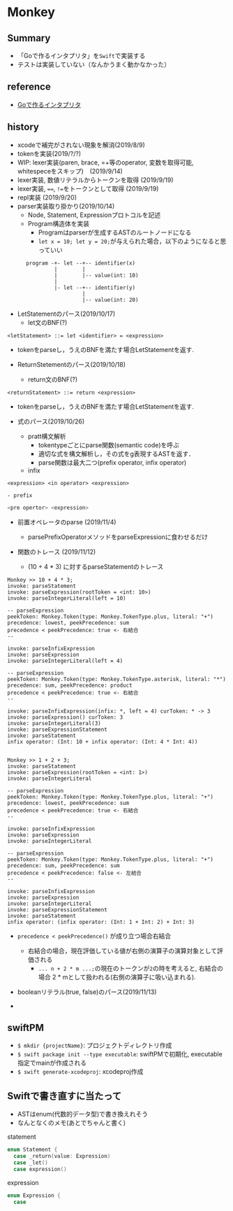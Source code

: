 # Monkey
## Summary
- 「Goで作るインタプリタ」を`Swift`で実装する
- テストは実装していない（なんかうまく動かなかった）
## reference
- [Goで作るインタプリタ](https://www.amazon.co.jp/Go%E8%A8%80%E8%AA%9E%E3%81%A7%E3%81%A4%E3%81%8F%E3%82%8B%E3%82%A4%E3%83%B3%E3%82%BF%E3%83%97%E3%83%AA%E3%82%BF-Thorsten-Ball/dp/4873118220)

## history
- xcodeで補完がされない現象を解消(2019/8/9)
- tokenを実装(2019/?/?)
- WIP: lexer実装(paren, brace, =+等のoperator, 変数を取得可能, whitespeceをスキップ)　(2019/9/14)
- lexer実装, 数値リテラルからトークンを取得 (2019/9/19)
- lexer実装, `==`, `!=`をトークンとして取得 (2019/9/19)
- repl実装 (2019/9/20)
- parser実装取り掛かり(2019/10/14)
  - Node, Statement, Expressionプロトコルを記述
  - Program構造体を実装
    - Programはparserが生成するASTのルートノードになる
    - `let x = 10; let y = 20;`が与えられた場合，以下のようになると思っていい
```
      program -+- let --+-- identifier(x)
               |        |
               |        |-- value(int: 10)
               |
               |- let --+-- identifier(y)
                        |
                        |-- value(int: 20)
```

- LetStatementのパース(2019/10/17)
  - let文のBNF(?)

```bnf
<letStatement> ::= let <identifier> = <expression>

```
  - tokenをparseし，うえのBNFを満たす場合LetStatementを返す.

- ReturnStetementのパース(2019/10/18)
  - return文のBNF(?)

```bnf
<returnStatement> ::= return <expression>
```
  - tokenをparseし，うえのBNFを満たす場合LetStatementを返す.

- 式のパース(2019/10/26)
    - pratt構文解析
        - tokentypeごとにparse関数(semantic code)を呼ぶ
        - 適切な式を構文解析し，その式をg表現するASTを返す．
        - parse関数は最大二つ(prefix operator, infix operator)
    - infix

```bnf
<expression> <in operator> <expression>
```
    - prefix
```swift
<pre opertor> <expression>
```

- 前置オペレータのparse (2019/11/4)
  - parsePrefixOperatorメソッドをparseExpressionに食わせるだけ

- 関数のトレース (2019/11/12)
  - (10 + 4 * 3) に対するparseStatementのトレース
```
Monkey >> 10 + 4 * 3;
invoke: parseStatement
invoke: parseExpression(rootToken = <int: 10>)
invoke: parseIntegerLiteral(left = 10)

-- parseExpression
peekToken: Monkey.Token(type: Monkey.TokenType.plus, literal: "+")
precedence: lowest, peekPrecedence: sum
precedence < peekPrecedence: true <- 右結合
--

invoke: parseInfixExpression
invoke: parseExpression
invoke: parseIntegerLiteral(left = 4)

-- parseExpression
peekToken: Monkey.Token(type: Monkey.TokenType.asterisk, literal: "*")
precedence: sum, peekPrecedence: product
precedence < peekPrecedence: true <- 右結合
--

invoke: parseInfixExpression(infix: *, left = 4) curToken: * -> 3
invoke: parseExpression() curToken: 3
invoke: parseIntegerLiteral(3)
invoke: parseExpressionStatement
invoke: parseStatement
infix operator: (Int: 10 + infix operator: (Int: 4 * Int: 4))


Monkey >> 1 + 2 + 3;
invoke: parseStatement
invoke: parseExpression(rootToken = <int: 1>)
invoke: parseIntegerLiteral

-- parseExpression
peekToken: Monkey.Token(type: Monkey.TokenType.plus, literal: "+")
precedence: lowest, peekPrecedence: sum
precedence < peekPrecedence: true <- 右結合
--

invoke: parseInfixExpression
invoke: parseExpression
invoke: parseIntegerLiteral

-- parseExpression
peekToken: Monkey.Token(type: Monkey.TokenType.plus, literal: "+")
precedence: sum, peekPrecedence: sum
precedence < peekPrecedence: false <- 左結合
--

invoke: parseInfixExpression
invoke: parseExpression
invoke: parseIntegerLiteral
invoke: parseExpressionStatement
invoke: parseStatement
infix operator: (infix operator: (Int: 1 + Int: 2) + Int: 3)
```
  - `precedence < peekPrecedence()` が成り立つ場合右結合
    - 右結合の場合，現在評価している値が右側の演算子の演算対象として評価される
      - `... n + 2 * m ...;`の現在のトークンが`2`の時を考えると, 右結合の場合 2 * mとして扱われる(右側の演算子に吸い込まれる).

- booleanリテラル(true, false)のパース(2019/11/13)
- 



## swiftPM
- `$ mkdir {projectName}`: プロジェクトディレクトリ作成
- `$ swift package init --type executable`: swiftPMで初期化, executable指定でmainが作成される
- `$ swift generate-xcodeproj`: xcodeproj作成


## Swiftで書き直すに当たって
- ASTはenum(代数的データ型)で書き換えれそう
- なんとなくのメモ(あとでちゃんと書く)

statement
```swift
enum Statement {
  case _return(value: Expression)
  case _let()
  case expression()
```

expression
```swift
enum Expression {
  case
```
